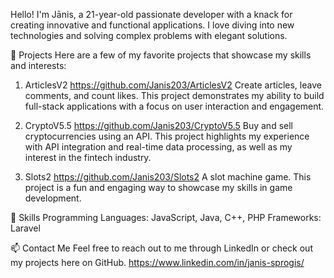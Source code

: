 Hello! I'm Jānis, a 21-year-old passionate developer with a knack for creating innovative and functional applications. I love diving into new technologies and solving complex problems with elegant solutions.

🚀 Projects
Here are a few of my favorite projects that showcase my skills and interests:

1. ArticlesV2
https://github.com/Janis203/ArticlesV2
Create articles, leave comments, and count likes. This project demonstrates my ability to build full-stack applications with a focus on user interaction and engagement.

2. CryptoV5.5
https://github.com/Janis203/CryptoV5.5
Buy and sell cryptocurrencies using an API. This project highlights my experience with API integration and real-time data processing, as well as my interest in the fintech industry.

3. Slots2
https://github.com/Janis203/Slots2
A slot machine game. This project is a fun and engaging way to showcase my skills in game development.

💼 Skills
Programming Languages: JavaScript, Java, C++, PHP
Frameworks: Laravel

📫 Contact Me
Feel free to reach out to me through LinkedIn or check out my projects here on GitHub.
   https://www.linkedin.com/in/janis-sprogis/
